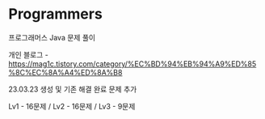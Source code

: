 # Programmers
프로그래머스 Java 문제 풀이

개인 블로그 - https://mag1c.tistory.com/category/%EC%BD%94%EB%94%A9%ED%85%8C%EC%8A%A4%ED%8A%B8

23.03.23 생성 및 기존 해결 완료 문제 추가

Lv1 - 16문제 / Lv2 - 16문제 / Lv3 - 9문제
